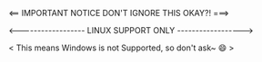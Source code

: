 <== IMPORTANT NOTICE DON'T IGNORE THIS OKAY?! ===>

<------------------ LINUX SUPPORT ONLY ------------------>

< This means Windows is not Supported, so don't ask~ 😄 >

